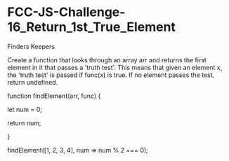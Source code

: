 # FCC-JS-Challenge-16_Return_1st_True_Element
Finders Keepers

Create a function that looks through an array arr and returns the first element in it that passes a 'truth test'. This means that given an element x, the 'truth test' is passed if func(x) is true. If no element passes the test, return undefined.

function findElement(arr, func) {

  let num = 0;
  
  return num;
  
}

findElement([1, 2, 3, 4], num => num % 2 === 0);
